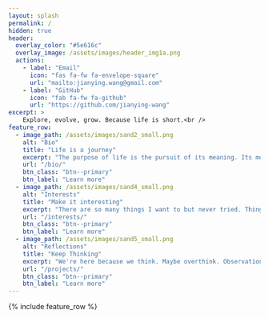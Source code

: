 ```yaml
---
layout: splash
permalink: /
hidden: true
header:
  overlay_color: "#5e616c"
  overlay_image: /assets/images/header_img1a.png
  actions:
    - label: "Email"
      icon: "fas fa-fw fa-envelope-square"
      url: "mailto:jianying.wang@gmail.com"
    - label: "GitHub"
      icon: "fab fa-fw fa-github"
      url: "https://github.com/jianying-wang"
excerpt: >
    Explore, evolve, grow. Because life is short.<br />
feature_row:
  - image_path: /assets/images/sand2_small.png
    alt: "Bio"
    title: "Life is a journey"
    excerpt: "The purpose of life is the pursuit of its meaning. Its meaning is the pursuit itself. Every individual is an accumulation of their past. Past, present, and future..."
    url: "/bio/"
    btn_class: "btn--primary"
    btn_label: "Learn more"
  - image_path: /assets/images/sand4_small.png
    alt: "Interests"
    title: "Make it interesting"
    excerpt: "There are so many things I want to but never tried. Things that have tried a little, and things that haven't tried enough. Whatever we do, life is too short to not make it interesting."
    url: "/interests/"
    btn_class: "btn--primary"
    btn_label: "Learn more"
  - image_path: /assets/images/sand5_small.png
    alt: "Reflections"
    title: "Keep Thinking"
    excerpt: "We're here because we think. Maybe overthink. Observations, reflections, learnings, some things are worth writing down rather than letting them pass by..."
    url: "/projects/"
    btn_class: "btn--primary"
    btn_label: "Learn more"      
---
```


{% include feature_row %}
